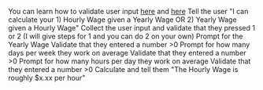 You can learn how to validate user input [here](https://www.101computing.net/number-only/) and [here](https://www.w3schools.com/python/python_try_except.asp)
Tell the user "I can calculate your 1) Hourly Wage given a Yearly Wage OR 2) Yearly Wage given a Hourly Wage"
Collect the user input and validate that they pressed 1 or 2
(I will give steps for 1 and you can do 2 on your own) Prompt for the Yearly Wage
Validate that they entered a number >0
Prompt for how many days per week they work on average
Validate that they entered a number >0
Prompt for how many hours per day they work on average
Validate that they entered a number >0
Calculate and tell them "The Hourly Wage is roughly $x.xx per hour"
